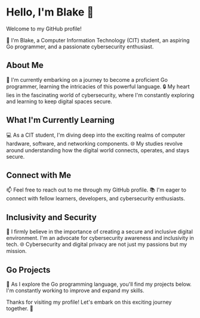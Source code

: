 # Hello, I'm Blake 🚀

Welcome to my GitHub profile!

👋 I'm Blake, a Computer Information Technology (CIT) student, an aspiring Go programmer, and a passionate cybersecurity enthusiast.

## About Me

🌱 I'm currently embarking on a journey to become a proficient Go programmer, learning the intricacies of this powerful language.
🔒 My heart lies in the fascinating world of cybersecurity, where I'm constantly exploring and learning to keep digital spaces secure.

## What I'm Currently Learning

💻 As a CIT student, I'm diving deep into the exciting realms of computer hardware, software, and networking components.
🌐 My studies revolve around understanding how the digital world connects, operates, and stays secure.

## Connect with Me

📫 Feel free to reach out to me through my GitHub profile.
📚 I'm eager to connect with fellow learners, developers, and cybersecurity enthusiasts.

## Inclusivity and Security

🔐 I firmly believe in the importance of creating a secure and inclusive digital environment. I'm an advocate for cybersecurity awareness and inclusivity in tech.
🌐 Cybersecurity and digital privacy are not just my passions but my mission.

## Go Projects

🚀 As I explore the Go programming language, you'll find my projects below. I'm constantly working to improve and expand my skills.

Thanks for visiting my profile! Let's embark on this exciting journey together. 🚀
